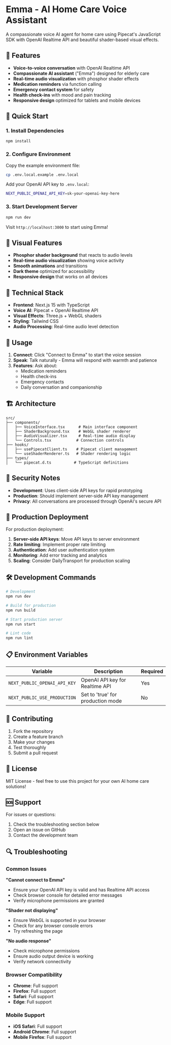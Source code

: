 # Emma - AI Home Care Voice Assistant

A compassionate voice AI agent for home care using Pipecat's JavaScript SDK with OpenAI Realtime API and beautiful shader-based visual effects.

## 🎯 Features

- **Voice-to-voice conversation** with OpenAI Realtime API
- **Compassionate AI assistant** ("Emma") designed for elderly care
- **Real-time audio visualization** with phosphor shader effects
- **Medication reminders** via function calling
- **Emergency contact system** for safety
- **Health check-ins** with mood and pain tracking
- **Responsive design** optimized for tablets and mobile devices

## 🚀 Quick Start

### 1. Install Dependencies
```bash
npm install
```

### 2. Configure Environment
Copy the example environment file:
```bash
cp .env.local.example .env.local
```

Add your OpenAI API key to `.env.local`:
```bash
NEXT_PUBLIC_OPENAI_API_KEY=sk-your-openai-key-here
```

### 3. Start Development Server
```bash
npm run dev
```

Visit `http://localhost:3000` to start using Emma!

## 🎨 Visual Features

- **Phosphor shader background** that reacts to audio levels
- **Real-time audio visualization** showing voice activity
- **Smooth animations** and transitions
- **Dark theme** optimized for accessibility
- **Responsive design** that works on all devices

## 🔧 Technical Stack

- **Frontend**: Next.js 15 with TypeScript
- **Voice AI**: Pipecat + OpenAI Realtime API
- **Visual Effects**: Three.js + WebGL shaders
- **Styling**: Tailwind CSS
- **Audio Processing**: Real-time audio level detection

## 📱 Usage

1. **Connect**: Click "Connect to Emma" to start the voice session
2. **Speak**: Talk naturally - Emma will respond with warmth and patience
3. **Features**: Ask about:
   - Medication reminders
   - Health check-ins
   - Emergency contacts
   - Daily conversation and companionship

## 🏗️ Architecture

```
src/
├── components/
│   ├── VoiceInterface.tsx      # Main interface component
│   ├── ShaderBackground.tsx    # WebGL shader renderer
│   ├── AudioVisualizer.tsx     # Real-time audio display
│   └── Controls.tsx           # Connection controls
├── hooks/
│   ├── usePipecatClient.ts    # Pipecat client management
│   └── useShaderRenderer.ts   # Shader rendering logic
├── types/
│   └── pipecat.d.ts          # TypeScript definitions
```

## 🔐 Security Notes

- **Development**: Uses client-side API keys for rapid prototyping
- **Production**: Should implement server-side API key management
- **Privacy**: All conversations are processed through OpenAI's secure API

## 🚀 Production Deployment

For production deployment:

1. **Server-side API keys**: Move API keys to server environment
2. **Rate limiting**: Implement proper rate limiting
3. **Authentication**: Add user authentication system
4. **Monitoring**: Add error tracking and analytics
5. **Scaling**: Consider DailyTransport for production scaling

## 🛠️ Development Commands

```bash
# Development
npm run dev

# Build for production
npm run build

# Start production server
npm run start

# Lint code
npm run lint
```

## 📋 Environment Variables

| Variable | Description | Required |
|----------|-------------|----------|
| `NEXT_PUBLIC_OPENAI_API_KEY` | OpenAI API key for Realtime API | Yes |
| `NEXT_PUBLIC_USE_PRODUCTION` | Set to 'true' for production mode | No |

## 🤝 Contributing

1. Fork the repository
2. Create a feature branch
3. Make your changes
4. Test thoroughly
5. Submit a pull request

## 📄 License

MIT License - feel free to use this project for your own AI home care solutions!

## 🆘 Support

For issues or questions:
1. Check the troubleshooting section below
2. Open an issue on GitHub
3. Contact the development team

## 🔍 Troubleshooting

### Common Issues

**"Cannot connect to Emma"**
- Ensure your OpenAI API key is valid and has Realtime API access
- Check browser console for detailed error messages
- Verify microphone permissions are granted

**"Shader not displaying"**
- Ensure WebGL is supported in your browser
- Check for any browser console errors
- Try refreshing the page

**"No audio response"**
- Check microphone permissions
- Ensure audio output device is working
- Verify network connectivity

### Browser Compatibility

- **Chrome**: Full support
- **Firefox**: Full support
- **Safari**: Full support
- **Edge**: Full support

### Mobile Support

- **iOS Safari**: Full support
- **Android Chrome**: Full support
- **Mobile Firefox**: Full support
